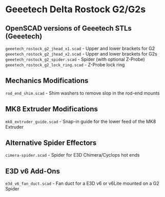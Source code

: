 
# Geeetech Delta Rostock G2/G2s

## OpenSCAD versions of Geeetech STLs (Geeetech)

`geeetech_rostock_g2_jhead_x1.scad` - Upper and lower brackets for G2
`geeetech_rostock_g2_jhead_x2.scad` - Upper and lower brackets for G2s
`geeetech_rostock_g2_spider.scad` - Spider (with optional Z-Probe)
`geeetech_rostock_g2_lock_ring.scad` - Z-Probe lock ring

## Mechanics Modifications

`rod_end_shim.scad` - Shim washers to remove slop in the rod-end mounts

## MK8 Extruder Modifications

`mk8_extruder_guide.scad` - Snap-in guide for the lower feed of the MK8 Extruder

## Alternative Spider Effectors

`cimera-spider.scad` - Spider for E3D Chimera/Cyclops hot ends

## E3D v6 Add-Ons

`e3d_v6_fan_duct.scad` - Fan duct for a E3D v6 or v6Lite mounted on a G2 Spider
